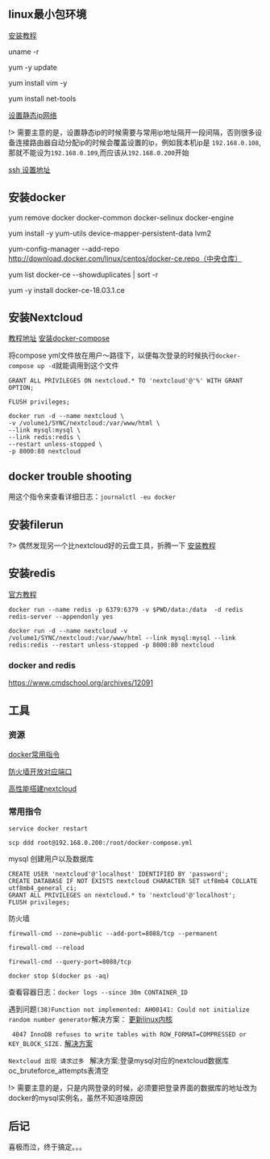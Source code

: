 ## linux最小包环境

[安装教程]( https://cloud.tencent.com/developer/article/1701451 )

uname -r

yum -y update

yum install vim -y

yum install net-tools

[设置静态ip网络]( https://www.cnblogs.com/freeweb/p/5335973.html )

!> 需要主意的是，设置静态ip的时候需要与常用ip地址隔开一段间隔，否则很多设备连接路由器自动分配ip的时候会覆盖设置的ip，例如我本机ip是
`192.168.0.108`,那就不能设为`192.168.0.109`,而应该从`192.168.0.200`开始

[ssh 设置地址]( https://segmentfault.com/a/1190000014532520 )

## 安装docker

yum remove docker docker-common docker-selinux docker-engine

yum install -y yum-utils device-mapper-persistent-data lvm2

yum-config-manager --add-repo http://download.docker.com/linux/centos/docker-ce.repo（中央仓库）

yum list docker-ce --showduplicates | sort -r

yum -y install docker-ce-18.03.1.ce

## 安装Nextcloud
[教程地址]( https://zhuanlan.zhihu.com/p/107820215 )
[安装docker-compose]( https://yeasy.gitbook.io/docker_practice/compose/install )

将compose yml文件放在用户～路径下，以便每次登录的时候执行`docker-compose up -d`就能调用到这个文件

`GRANT ALL PRIVILEGES ON nextcloud.* TO 'nextcloud'@'%' WITH GRANT OPTION;`

`FLUSH privileges;`

```shell
docker run -d --name nextcloud \
-v /volume1/SYNC/nextcloud:/var/www/html \
--link mysql:mysql \
--link redis:redis \
--restart unless-stopped \
-p 8000:80 nextcloud
```
## docker trouble shooting
用这个指令来查看详细日志：`journalctl -eu docker`

## 安装filerun
?> 偶然发现另一个比nextcloud好的云盘工具，折腾一下
[安装教程]( https://post.smzdm.com/p/ag82pn83/ )

## 安装redis
[官方教程]( https://www.apiref.com/docker-zh/docker-install-redis.html )

`docker run --name redis -p 6379:6379 -v $PWD/data:/data  -d redis redis-server --appendonly yes`

`docker run -d --name nextcloud -v /volume1/SYNC/nextcloud:/var/www/html --link mysql:mysql --link redis:redis --restart unless-stopped -p 8000:80 nextcloud`
### docker and redis 
https://www.cmdschool.org/archives/12091
## 工具
### 资源
[docker常用指令]( https://www.cnblogs.com/jpfss/p/11227384.html )

[防火墙开放对应端口]( https://br-bai.github.io/2020/12/25/docker部署nextcloud%2020.0.4%20最新版个人网盘/ )

[高性能搭建nextcloud]( https://hexo.chensmallx.top/2021/04/08/nextcloud-on-docker/#稍微带过一下安装docker的方法)
### 常用指令
`service docker restart`

`scp ddd root@192.168.0.200:/root/docker-compose.yml`

mysql 创建用户以及数据库
```roomsql
CREATE USER 'nextcloud'@'localhost' IDENTIFIED BY 'password';
CREATE DATABASE IF NOT EXISTS nextcloud CHARACTER SET utf8mb4 COLLATE utf8mb4_general_ci;
GRANT ALL PRIVILEGES on nextcloud.* to 'nextcloud'@'localhost';
FLUSH privileges;
```

防火墙

`firewall-cmd --zone=public --add-port=8088/tcp --permanent`

`firewall-cmd --reload`

`firewall-cmd --query-port=8088/tcp`

`docker stop $(docker ps -aq)`

查看容器日志：`docker logs --since 30m CONTAINER_ID`

遇到问题`(38)Function not implemented: AH00141: Could not initialize random number generator`解决方案：
[更新linux内核]( https://phoenixnap.com/kb/how-to-upgrade-kernel-centos )

` 4047 InnoDB refuses to write tables with ROW_FORMAT=COMPRESSED or KEY_BLOCK_SIZE.` [解决方案]( https://techoverflow.net/2021/08/17/how-to-fix-nextcloud-4047-innodb-refuses-to-write-tables-with-row_formatcompressed-or-key_block_size/ )

`Nextcloud 出现 请求过多 ` 解决方案:登录mysql对应的nextcloud数据库oc_bruteforce_attempts表清空

!> 需要主意的是，只是内网登录的时候，必须要把登录界面的数据库的地址改为docker的mysql实例名，虽然不知道啥原因

## 后记
喜极而泣，终于搞定。。。